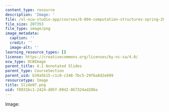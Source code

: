 ```yaml
---
content_type: resource
description: 'Image: '
file: /ol-ocw-studio-app/courses/6-004-computation-structures-spring-2017/f8031bc12424d05f89d2867324ad286a_Slide07.png
file_size: 207353
file_type: image/png
image_metadata:
  caption: ''
  credit: ''
  image-alt: ''
learning_resource_types: []
license: https://creativecommons.org/licenses/by-nc-sa/4.0/
ocw_type: OCWImage
parent_title: 4.1 Annotated Slides
parent_type: CourseSection
parent_uid: b39a5b15-c1c8-c348-7bc5-29f6a8d2e699
resourcetype: Image
title: Slide07.png
uid: f8031bc1-2424-d05f-89d2-867324ad286a
---
```

Image: 